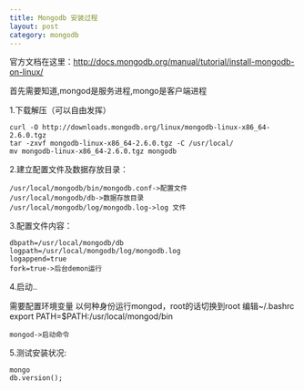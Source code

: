 ```yaml
---
title: Mongodb 安装过程
layout: post
category: mongodb
---
```


官方文档在这里：http://docs.mongodb.org/manual/tutorial/install-mongodb-on-linux/

首先需要知道,mongod是服务进程,mongo是客户端进程

1.下载解压（可以自由发挥）

    curl -O http://downloads.mongodb.org/linux/mongodb-linux-x86_64-2.6.0.tgz
    tar -zxvf mongodb-linux-x86_64-2.6.0.tgz -C /usr/local/
    mv mongodb-linux-x86_64-2.6.0.tgz mongodb
    
2.建立配置文件及数据存放目录：

    /usr/local/mongodb/bin/mongodb.conf->配置文件
    /usr/local/mongodb/db->数据存放目录
    /usr/local/mongodb/log/mongodb.log->log 文件
    
3.配置文件内容：

    dbpath=/usr/local/mongodb/db
    logpath=/usr/local/mongodb/log/mongodb.log
    logappend=true
    fork=true->后台demon运行

4.启动..

需要配置环境变量
以何种身份运行mongod，root的话切换到root 编辑~/.bashrc
export PATH=$PATH:/usr/local/mongod/bin

    mongod->启动命令

5.测试安装状况:

    mongo
    db.version();
    